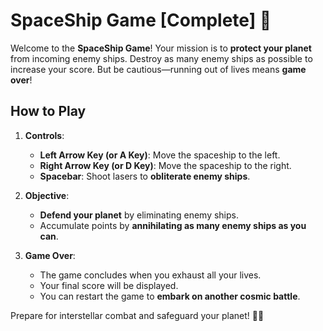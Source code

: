 # SpaceShip Game [Complete] 🚀

Welcome to the **SpaceShip Game**! Your mission is to **protect your planet** from incoming enemy ships. Destroy as many enemy ships as possible to increase your score. But be cautious—running out of lives means **game over**!

## How to Play

1. **Controls**:
   - **Left Arrow Key (or A Key)**: Move the spaceship to the left.
   - **Right Arrow Key (or D Key)**: Move the spaceship to the right.
   - **Spacebar**: Shoot lasers to **obliterate enemy ships**.

2. **Objective**:
   - **Defend your planet** by eliminating enemy ships.
   - Accumulate points by **annihilating as many enemy ships as you can**.

3. **Game Over**:
   - The game concludes when you exhaust all your lives.
   - Your final score will be displayed.
   - You can restart the game to **embark on another cosmic battle**.

Prepare for interstellar combat and safeguard your planet! 🚀✨